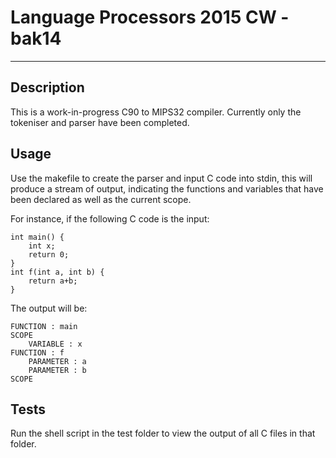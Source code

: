 # Language Processors 2015 CW - bak14

--- 

## Description

This is a work-in-progress C90 to MIPS32 compiler. Currently only the tokeniser and parser have been completed.

## Usage

Use the makefile to create the parser and input C code into stdin, this will produce a stream of output, indicating the functions and variables that have been declared as well as the current scope.

For instance, if the following C code is the input:

    int main() {
		int x;
		return 0;
	}
	int f(int a, int b) {
		return a+b;
	}

The output will be:

	FUNCTION : main
	SCOPE
	    VARIABLE : x
	FUNCTION : f
	    PARAMETER : a
	    PARAMETER : b
	SCOPE


## Tests

Run the shell script in the test folder to view the output of all C files in that folder.